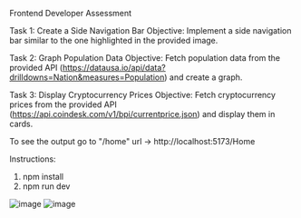 Frontend Developer Assessment

Task 1: Create a Side Navigation Bar
Objective: Implement a side navigation bar similar to the one highlighted in the provided image.

Task 2: Graph Population Data
Objective: Fetch population data from the provided API (https://datausa.io/api/data?drilldowns=Nation&measures=Population) and create a graph.

Task 3: Display Cryptocurrency Prices
Objective: Fetch cryptocurrency prices from the provided API (https://api.coindesk.com/v1/bpi/currentprice.json) and display them in cards.

To see the output go to "/home" url ->  http://localhost:5173/Home

Instructions:
1. npm install
2. npm run dev

![image](https://github.com/PavanPk1/Pioneer_Assignment/assets/119096078/2a1bdf91-ab53-42e8-84ca-eb4a1015a575)
![image](https://github.com/PavanPk1/Pioneer_Assignment/assets/119096078/6bfccd6d-2c0c-4faf-8572-f72f70bc86b1)
